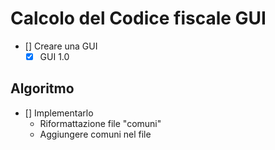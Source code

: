 # Calcolo del Codice fiscale GUI

- [] Creare una GUI
  - [x] GUI 1.0
## Algoritmo
- [] Implementarlo
  - Riformattazione file "comuni"
  - Aggiungere comuni nel file